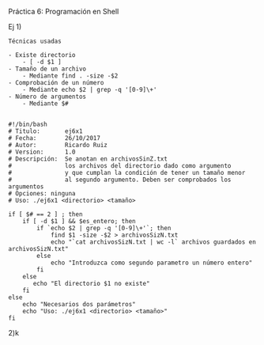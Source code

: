 Práctica 6: Programación en Shell


Ej 1)

    Técnicas usadas

    - Existe directorio 
        - [ -d $1 ]
    - Tamaño de un archivo
        - Mediante find . -size -$2
    - Comprobación de un número
        - Mediante echo $2 | grep -q '[0-9]\+'
    - Número de argumentos
        - Mediante $#


    #!/bin/bash
    # Titulo:       ej6x1
    # Fecha:        26/10/2017
    # Autor:        Ricardo Ruiz
    # Version:      1.0
    # Descripción:  Se anotan en archivosSinZ.txt 
    #               los archivos del directorio dado como argumento
    #               y que cumplan la condición de tener un tamaño menor
    #               al segundo argumento. Deben ser comprobados los argumentos
    # Opciones: ninguna
    # Uso: ./ej6x1 <directorio> <tamaño>

    if [ $# == 2 ] ; then
        if [ -d $1 ] && $es_entero; then
            if `echo $2 | grep -q '[0-9]\+'`; then
                find $1 -size -$2 > archivosSizN.txt
                echo "`cat archivosSizN.txt | wc -l` archivos guardados en archivosSizN.txt"
            else
                echo "Introduzca como segundo parametro un número entero"
            fi
        else
           echo "El directorio $1 no existe"
        fi
    else
        echo "Necesarios dos parámetros"
        echo "Uso: ./ej6x1 <directorio> <tamaño>"
    fi


2)k
